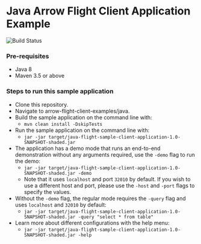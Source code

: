 # Java Arrow Flight Client Application Example
![Build Status](https://github.com/dremio-hub/arrow-flight-client-examples/workflows/java-build/badge.svg)

### Pre-requisites
- Java 8 
- Maven 3.5 or above

### Steps to run this sample application
- Clone this repository.
- Navigate to arrow-flight-client-examples/java.
- Build the sample application on the command line with:
  - `mvn clean install -DskipTests` 
- Run the sample application on the command line with:
  - `jar -jar target/java-flight-sample-client-application-1.0-SNAPSHOT-shaded.jar` 
- The application has a demo mode that runs an end-to-end demonstration without any arguments required, use the `-demo` flag to run the demo:
  - `jar -jar target/java-flight-sample-client-application-1.0-SNAPSHOT-shaded.jar -demo`
  - Note that it uses `localhost` and port `32010` by default. If you wish to use a different host and port, please use the `-host` and `-port` flags to specify the values.
- Without the `-demo` flag, the regular mode requires the `-query` flag and uses `localhost` and `32010` by default:
  - `jar -jar target/java-flight-sample-client-application-1.0-SNAPSHOT-shaded.jar -query "select * from table"` 
- Learn more about different configurations with the help menu:
  - `jar -jar target/java-flight-sample-client-application-1.0-SNAPSHOT-shaded.jar -help` 




